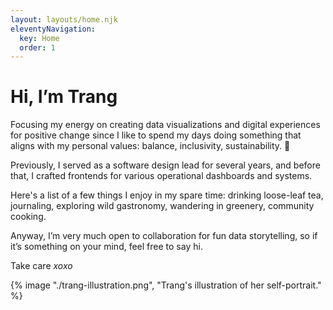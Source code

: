 ```yaml
---
layout: layouts/home.njk
eleventyNavigation:
  key: Home
  order: 1
---
```

# Hi, I’m Trang

Focusing my energy on creating data visualizations and digital experiences for positive change since I like to spend my days doing something that aligns with my personal values: balance, inclusivity, sustainability. 🌸

Previously, I served as a software design lead for several years, and before that, I crafted frontends for various operational dashboards and systems.

Here's a list of a few things I enjoy in my spare time: drinking loose-leaf tea, journaling, exploring wild gastronomy, wandering in greenery, community cooking.

Anyway, I’m very much open to collaboration for fun data storytelling, so if it’s something on your mind, feel free to say hi.

Take care *xoxo*

{% image "./trang-illustration.png", "Trang's illustration of her self-portrait." %}



